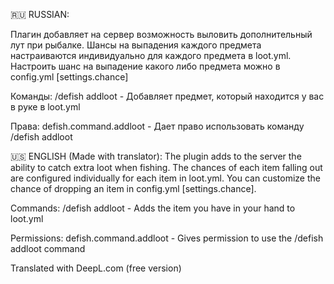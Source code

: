 🇷🇺 RUSSIAN:

Плагин добавляет на сервер возможность выловить дополнительный лут при рыбалке.
Шансы на выпадения каждого предмета настраиваются индивидуально для каждого предмета в loot.yml.
Настроить шанс на выпадение какого либо предмета можно в config.yml [settings.chance]

Команды:
/defish addloot - Добавляет предмет, который находится у вас в руке в loot.yml

Права:
defish.command.addloot - Дает право использовать команду /defish addloot


🇺🇸 ENGLISH (Made with translator):
The plugin adds to the server the ability to catch extra loot when fishing.
The chances of each item falling out are configured individually for each item in loot.yml.
You can customize the chance of dropping an item in config.yml [settings.chance].

Commands:
/defish addloot - Adds the item you have in your hand to loot.yml

Permissions:
defish.command.addloot - Gives permission to use the /defish addloot command

Translated with DeepL.com (free version)
